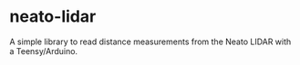 # neato-lidar
A simple library to read distance measurements from the Neato LIDAR with a Teensy/Arduino.
